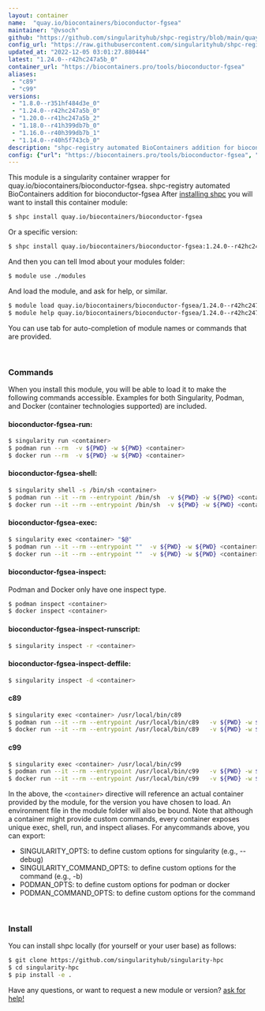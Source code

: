 ```yaml
---
layout: container
name:  "quay.io/biocontainers/bioconductor-fgsea"
maintainer: "@vsoch"
github: "https://github.com/singularityhub/shpc-registry/blob/main/quay.io/biocontainers/bioconductor-fgsea/container.yaml"
config_url: "https://raw.githubusercontent.com/singularityhub/shpc-registry/main/quay.io/biocontainers/bioconductor-fgsea/container.yaml"
updated_at: "2022-12-05 03:01:27.880444"
latest: "1.24.0--r42hc247a5b_0"
container_url: "https://biocontainers.pro/tools/bioconductor-fgsea"
aliases:
 - "c89"
 - "c99"
versions:
 - "1.8.0--r351hf484d3e_0"
 - "1.24.0--r42hc247a5b_0"
 - "1.20.0--r41hc247a5b_2"
 - "1.18.0--r41h399db7b_0"
 - "1.16.0--r40h399db7b_1"
 - "1.14.0--r40h5f743cb_0"
description: "shpc-registry automated BioContainers addition for bioconductor-fgsea"
config: {"url": "https://biocontainers.pro/tools/bioconductor-fgsea", "maintainer": "@vsoch", "description": "shpc-registry automated BioContainers addition for bioconductor-fgsea", "latest": {"1.24.0--r42hc247a5b_0": "sha256:8089fda8d4efbaffd5d7d5100bf3be7c5ea48951ad1e9219427ecbad5a6b2125"}, "tags": {"1.8.0--r351hf484d3e_0": "sha256:6764fa3db66be3d214366a836eca06d4ab405e8172e6cf90be504b544b4dc65f", "1.24.0--r42hc247a5b_0": "sha256:8089fda8d4efbaffd5d7d5100bf3be7c5ea48951ad1e9219427ecbad5a6b2125", "1.20.0--r41hc247a5b_2": "sha256:e5ba13f819fa121a77bb37ce262483fbc435c6195eeeaf267da7f742aedf6b92", "1.18.0--r41h399db7b_0": "sha256:b44aa9d249cd804b5ea2ceb777bc2bbaf9ffa2df436445244b4802a3d5dfdf17", "1.16.0--r40h399db7b_1": "sha256:78d59211ed86ddb168d08ae5391650ca7d2c5ebe501e60205bd3421f068f7ec1", "1.14.0--r40h5f743cb_0": "sha256:0e31d732fd7560fa13de09512026b345af61abd53ff1c6fa1af9a3c1bb243294"}, "docker": "quay.io/biocontainers/bioconductor-fgsea", "aliases": {"c89": "/usr/local/bin/c89", "c99": "/usr/local/bin/c99"}}
---
```


This module is a singularity container wrapper for quay.io/biocontainers/bioconductor-fgsea.
shpc-registry automated BioContainers addition for bioconductor-fgsea
After [installing shpc](#install) you will want to install this container module:


```bash
$ shpc install quay.io/biocontainers/bioconductor-fgsea
```

Or a specific version:

```bash
$ shpc install quay.io/biocontainers/bioconductor-fgsea:1.24.0--r42hc247a5b_0
```

And then you can tell lmod about your modules folder:

```bash
$ module use ./modules
```

And load the module, and ask for help, or similar.

```bash
$ module load quay.io/biocontainers/bioconductor-fgsea/1.24.0--r42hc247a5b_0
$ module help quay.io/biocontainers/bioconductor-fgsea/1.24.0--r42hc247a5b_0
```

You can use tab for auto-completion of module names or commands that are provided.

<br>

### Commands

When you install this module, you will be able to load it to make the following commands accessible.
Examples for both Singularity, Podman, and Docker (container technologies supported) are included.

#### bioconductor-fgsea-run:

```bash
$ singularity run <container>
$ podman run --rm  -v ${PWD} -w ${PWD} <container>
$ docker run --rm  -v ${PWD} -w ${PWD} <container>
```

#### bioconductor-fgsea-shell:

```bash
$ singularity shell -s /bin/sh <container>
$ podman run --it --rm --entrypoint /bin/sh  -v ${PWD} -w ${PWD} <container>
$ docker run --it --rm --entrypoint /bin/sh  -v ${PWD} -w ${PWD} <container>
```

#### bioconductor-fgsea-exec:

```bash
$ singularity exec <container> "$@"
$ podman run --it --rm --entrypoint ""  -v ${PWD} -w ${PWD} <container> "$@"
$ docker run --it --rm --entrypoint ""  -v ${PWD} -w ${PWD} <container> "$@"
```

#### bioconductor-fgsea-inspect:

Podman and Docker only have one inspect type.

```bash
$ podman inspect <container>
$ docker inspect <container>
```

#### bioconductor-fgsea-inspect-runscript:

```bash
$ singularity inspect -r <container>
```

#### bioconductor-fgsea-inspect-deffile:

```bash
$ singularity inspect -d <container>
```


#### c89

```bash
$ singularity exec <container> /usr/local/bin/c89
$ podman run --it --rm --entrypoint /usr/local/bin/c89   -v ${PWD} -w ${PWD} <container> -c " $@"
$ docker run --it --rm --entrypoint /usr/local/bin/c89   -v ${PWD} -w ${PWD} <container> -c " $@"
```


#### c99

```bash
$ singularity exec <container> /usr/local/bin/c99
$ podman run --it --rm --entrypoint /usr/local/bin/c99   -v ${PWD} -w ${PWD} <container> -c " $@"
$ docker run --it --rm --entrypoint /usr/local/bin/c99   -v ${PWD} -w ${PWD} <container> -c " $@"
```



In the above, the `<container>` directive will reference an actual container provided
by the module, for the version you have chosen to load. An environment file in the
module folder will also be bound. Note that although a container
might provide custom commands, every container exposes unique exec, shell, run, and
inspect aliases. For anycommands above, you can export:

 - SINGULARITY_OPTS: to define custom options for singularity (e.g., --debug)
 - SINGULARITY_COMMAND_OPTS: to define custom options for the command (e.g., -b)
 - PODMAN_OPTS: to define custom options for podman or docker
 - PODMAN_COMMAND_OPTS: to define custom options for the command

<br>

### Install

You can install shpc locally (for yourself or your user base) as follows:

```bash
$ git clone https://github.com/singularityhub/singularity-hpc
$ cd singularity-hpc
$ pip install -e .
```

Have any questions, or want to request a new module or version? [ask for help!](https://github.com/singularityhub/singularity-hpc/issues)
